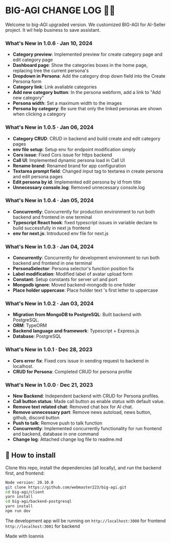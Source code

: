 # BIG-AGI CHANGE LOG 🧠✨

Welcome to big-AGI upgraded version.
We customized BIG-AGI for AI-Seller project.
It wil help business to save assistant.

### What's New in 1.0.6 · Jan 10, 2024

- **Category preview**: Implemented preview for create category page and edit category page
- **Dashboard page**: Show the categories boxes in the home page, replacing tree the current persona's
- **Dropdown in Persona**: Add the category drop down field into the Create Persona form
- **Category link**: Link avaliable categories
- **Add new category button**: In the persona webform, add a link to "Add new category"
- **Persona width**: Set a maximum width to the images
- **Persona by category**:  Be sure that only the linked personas are shown when clicking a category
  
### What's New in 1.0.5 · Jan 06, 2024

- **Category CRUD**: CRUD in backend and build create and edit category pages
- **env file setup**: Setup env for endpoint modification simply
- **Cors issue**: Fixed Cors issue for https backend
- **Call UI**: Implemented dynamic persona load in Call UI
- **Rename brand**: Renamed brand for app configuration
- **Textarea prompt field**: Changed input tag to textarea in create persona and edit persona pages
- **Edit persona by id**: Implemented edit persona by id from title
- **Unnecessary console.log**: Removed unnecessary console.log

### What's New in 1.0.4 · Jan 05, 2024

- **Concurrently**: Concurrently for production environment to run both backend and frontend in one terminal
- **Typescript React hook**: fixed typescript issues in variable declare to build successfully in next js frontend
- **env for next.js**: Introduced env file for next.js

### What's New in 1.0.3 · Jan 04, 2024

- **Concurrently**: Concurrently for development environment to run both backend and frontend in one terminal
- **PersonaSelector**: Persona selector's function position fix
- **Label modification**: Modified label of avatar upload form
- **Constant**: Setup constants for server url and port
- **Mongodb ignore**: Moved backend-mongodb to one folder
- **Place holder uppercase**: Place holder text 's first letter to uppercase

### What's New in 1.0.2 · Jan 03, 2024

- **Migration from MongoDB to PostgreSQL**: Built backend with PostgreSQL.
- **ORM**: TypeORM
- **Backend language and framework**: Typescript + Express.js
- **Database**: PostgreSQL

### What's New in 1.0.1 · Dec 28, 2023

- **Cors error fix**: Fixed cors issue in sending request to backend in localhost.
- **CRUD for Persona**: Completed CRUD for persona profile

### What's New in 1.0.0 · Dec 21, 2023

- **New Backend**: Independent backend with CRUD for Persona profiles.
- **Call button status**: Made call button as enable status with default value.
- **Remove text related chat**: Removed chat box for AI chat.
- **Remove unnecessary part**: Remove news autoload, news button, github, discord button
- **Push to talk**: Remove push to talk function
- **Concurrently**: Implemented concurrently functionality for run frontend and backend, database in one command
- **Change log**: Attached change log file to readme.md

## 🧩 How to install

Clone this repo, install the dependencies (all locally), and run the backend first, and frontend:

```bash
Node version: 20.10.0
git clone https://github.com/webmaster223/big-agi.git
cd big-agi/client
yarn install
cd big-agi/backend-postgresql
yarn install
npm run dev
```

The development app will be running on
`http://localhost:3000` for frontend
`http://localhost:3001` for backend

Made with Ioannis
